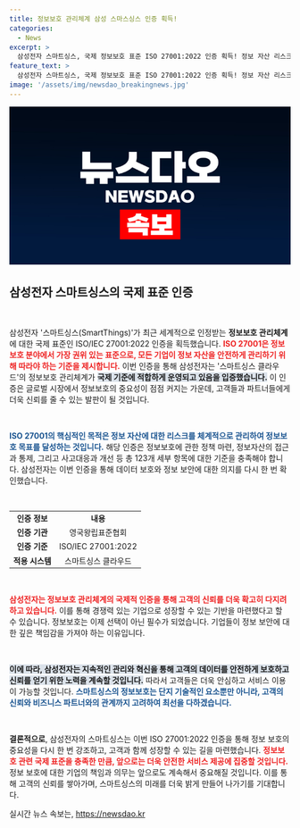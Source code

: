 ```yaml
---
title: 정보보호 관리체계 삼성 스마스싱스 인증 획득!
categories:
  - News
excerpt: >
  삼성전자 스마트싱스, 국제 정보보호 표준 ISO 27001:2022 인증 획득! 정보 자산 리스크 관리의 새로운 기준을 세우며, 클라우드 보안 강화에 박차를 가한다. 클릭하여 자세한 내용을 확인하세요!
feature_text: >
  삼성전자 스마트싱스, 국제 정보보호 표준 ISO 27001:2022 인증 획득! 정보 자산 리스크 관리의 새로운 기준을 세우며, 클라우드 보안 강화에 박차를 가한다. 클릭하여 자세한 내용을 확인하세요!
image: '/assets/img/newsdao_breakingnews.jpg'
---
```


<p><img src="/assets/img/newsdao_breakingnews.jpg" alt="ontimetimes 속보" /></p>

<h2 data-ke-size="size26">삼성전자 스마트싱스의 국제 표준 인증</h2>

<p data-ke-size="size16">&nbsp;</p>

<p>삼성전자 '스마트싱스(SmartThings)'가 최근 세계적으로 인정받는 <b>정보보호 관리체계</b>에 대한 국제 표준인 ISO/IEC 27001:2022 인증을 획득했습니다. <b><span style="color: #ee2323;">ISO 27001은 정보보호 분야에서 가장 권위 있는 표준으로, 모든 기업이 정보 자산을 안전하게 관리하기 위해 따라야 하는 기준을 제시합니다.</span></b> 이번 인증을 통해 삼성전자는 '스마트싱스 클라우드'의 정보보호 관리체계가 <b><span style="background-color: #21538527;">국제 기준에 적합하게 운영되고 있음을 입증했습니다.</span></b> 이 인증은 글로벌 시장에서 정보보호의 중요성이 점점 커지는 가운데, 고객들과 파트너들에게 더욱 신뢰를 줄 수 있는 발판이 될 것입니다.</p>

<p data-ke-size="size16">&nbsp;</p>

<p><b><span style="color: #1a5490;">ISO 27001의 핵심적인 목적은 정보 자산에 대한 리스크를 체계적으로 관리하여 정보보호 목표를 달성하는 것입니다.</span></b> 해당 인증은 정보보호에 관한 정책 마련, 정보자산의 접근과 통제, 그리고 사고대응과 개선 등 총 123개 세부 항목에 대한 기준을 충족해야 합니다. 삼성전자는 이번 인증을 통해 데이터 보호와 정보 보안에 대한 의지를 다시 한 번 확인했습니다.</p>

<p data-ke-size="size16">&nbsp;</p>

<table>
    <tr>
        <td style="text-align: center; height: 17px;"><b>인증 정보</b></td>
        <td style="text-align: center; height: 17px;"><b>내용</b></td>
    </tr>
    <tr>
        <td style="text-align: center; height: 17px;"><b>인증 기관</b></td>
        <td style="text-align: center; height: 17px;">영국왕립표준협회</td>
    </tr>
    <tr>
        <td style="text-align: center; height: 17px;"><b>인증 기준</b></td>
        <td style="text-align: center; height: 17px;">ISO/IEC 27001:2022</td>
    </tr>
    <tr>
        <td style="text-align: center; height: 17px;"><b>적용 시스템</b></td>
        <td style="text-align: center; height: 17px;">스마트싱스 클라우드</td>
    </tr>
</table>

<p data-ke-size="size16">&nbsp;</p>

<p><b><span style="color: #ee2323;">삼성전자는 정보보호 관리체계의 국제적 인증을 통해 고객의 신뢰를 더욱 확고히 다지려 하고 있습니다.</span></b> 이를 통해 경쟁력 있는 기업으로 성장할 수 있는 기반을 마련했다고 할 수 있습니다. 정보보호는 이제 선택이 아닌 필수가 되었습니다. 기업들이 정보 보안에 대한 깊은 책임감을 가져야 하는 이유입니다.</p>

<p data-ke-size="size16">&nbsp;</p>

<p><b><span style="background-color: #21538527;">이에 따라, 삼성전자는 지속적인 관리와 혁신을 통해 고객의 데이터를 안전하게 보호하고 신뢰를 얻기 위한 노력을 계속할 것입니다.</span></b> 따라서 고객들은 더욱 안심하고 서비스 이용이 가능할 것입니다. <b><span style="color: #1a5490;">스마트싱스의 정보보호는 단지 기술적인 요소뿐만 아니라, 고객의 신뢰와 비즈니스 파트너와의 관계까지 고려하여 최선을 다하겠습니다.</span></b></p>

<p data-ke-size="size16">&nbsp;</p>

<p><b>결론적으로</b>, 삼성전자의 스마트싱스는 이번 ISO 27001:2022 인증을 통해 정보 보호의 중요성을 다시 한 번 강조하고, 고객과 함께 성장할 수 있는 길을 마련했습니다. <b><span style="color: #ee2323;">정보보호 관련 국제 표준을 충족한 만큼, 앞으로는 더욱 안전한 서비스 제공에 집중할 것입니다.</span></b> 정보 보호에 대한 기업의 책임과 의무는 앞으로도 계속해서 중요해질 것입니다. 이를 통해 고객의 신뢰를 쌓아가며, 스마트싱스의 미래를 더욱 밝게 만들어 나가기를 기대합니다.</p>
실시간 뉴스 속보는, <a href="https://newsdao.kr" rel="dofollow">https://newsdao.kr</a>


